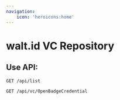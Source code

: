 ```yaml
---
navigation:
    icon: 'heroicons:home'
---
```

# walt.id VC Repository

## Use API:
```curl
GET /api/list
```
```http request
GET /api/vc/OpenBadgeCredential
```
